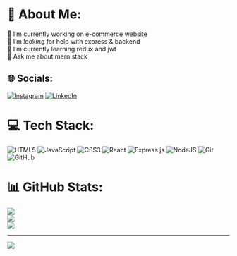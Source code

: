 # 💫 About Me:
🔭 I’m currently working on e-commerce website<br>🤝 I’m looking for help with express & backend<br>🌱 I’m currently learning redux and jwt<br>💬 Ask me about mern stack 


## 🌐 Socials:
[![Instagram](https://img.shields.io/badge/Instagram-%23E4405F.svg?logo=Instagram&logoColor=white)](https://instagram.com/ivlpoorana) [![LinkedIn](https://img.shields.io/badge/LinkedIn-%230077B5.svg?logo=linkedin&logoColor=white)](https://linkedin.com/in/pooranaselvan) 

# 💻 Tech Stack:
![HTML5](https://img.shields.io/badge/html5-%23E34F26.svg?style=for-the-badge&logo=html5&logoColor=white) ![JavaScript](https://img.shields.io/badge/javascript-%23323330.svg?style=for-the-badge&logo=javascript&logoColor=%23F7DF1E) ![CSS3](https://img.shields.io/badge/css3-%231572B6.svg?style=for-the-badge&logo=css3&logoColor=white) ![React](https://img.shields.io/badge/react-%2320232a.svg?style=for-the-badge&logo=react&logoColor=%2361DAFB) ![Express.js](https://img.shields.io/badge/express.js-%23404d59.svg?style=for-the-badge&logo=express&logoColor=%2361DAFB) ![NodeJS](https://img.shields.io/badge/node.js-6DA55F?style=for-the-badge&logo=node.js&logoColor=white) ![Git](https://img.shields.io/badge/git-%23F05033.svg?style=for-the-badge&logo=git&logoColor=white) ![GitHub](https://img.shields.io/badge/github-%23121011.svg?style=for-the-badge&logo=github&logoColor=white)
# 📊 GitHub Stats:
![](https://github-readme-stats.vercel.app/api?username=PooranaSelvan&theme=dark&hide_border=false&include_all_commits=false&count_private=false)<br/>
![](https://github-readme-streak-stats.herokuapp.com/?user=PooranaSelvan&theme=dark&hide_border=false)<br/>
![](https://github-readme-stats.vercel.app/api/top-langs/?username=PooranaSelvan&theme=dark&hide_border=false&include_all_commits=false&count_private=false&layout=compact)

---
[![](https://visitcount.itsvg.in/api?id=PooranaSelvan&icon=0&color=0)](https://visitcount.itsvg.in)

<!-- Proudly created with GPRM ( https://gprm.itsvg.in ) -->
